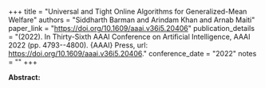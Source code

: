 +++
title = "Universal and Tight Online Algorithms for Generalized-Mean Welfare"
authors = "Siddharth Barman and Arindam Khan and Arnab Maiti"
paper_link = "https://doi.org/10.1609/aaai.v36i5.20406"
publication_details = "(2022). In Thirty-Sixth AAAI Conference on Artificial Intelligence,  AAAI 2022 (pp. 4793--4800). {AAAI} Press, url: <a href='https://doi.org/10.1609/aaai.v36i5.20406' target='_blank'>https://doi.org/10.1609/aaai.v36i5.20406</a>."
conference_date = "2022"
notes = ""
+++

<b>Abstract:</b>
